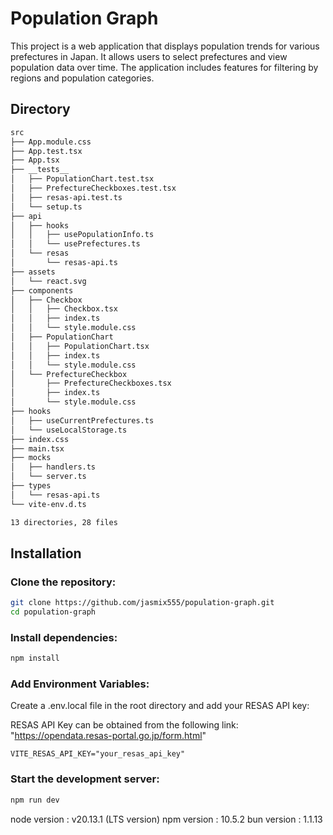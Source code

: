 # Population Graph

This project is a web application that displays population trends for various prefectures in Japan.
It allows users to select prefectures and view population data over time.
The application includes features for filtering by regions and population categories.

## Directory

```bash
src
├── App.module.css
├── App.test.tsx
├── App.tsx
├── __tests__
│   ├── PopulationChart.test.tsx
│   ├── PrefectureCheckboxes.test.tsx
│   ├── resas-api.test.ts
│   └── setup.ts
├── api
│   ├── hooks
│   │   ├── usePopulationInfo.ts
│   │   └── usePrefectures.ts
│   └── resas
│       └── resas-api.ts
├── assets
│   └── react.svg
├── components
│   ├── Checkbox
│   │   ├── Checkbox.tsx
│   │   ├── index.ts
│   │   └── style.module.css
│   ├── PopulationChart
│   │   ├── PopulationChart.tsx
│   │   ├── index.ts
│   │   └── style.module.css
│   └── PrefectureCheckbox
│       ├── PrefectureCheckboxes.tsx
│       ├── index.ts
│       └── style.module.css
├── hooks
│   ├── useCurrentPrefectures.ts
│   └── useLocalStorage.ts
├── index.css
├── main.tsx
├── mocks
│   ├── handlers.ts
│   └── server.ts
├── types
│   └── resas-api.ts
└── vite-env.d.ts

13 directories, 28 files
```

## Installation

### Clone the repository:

```bash
git clone https://github.com/jasmix555/population-graph.git
cd population-graph
```

### Install dependencies:

```bash
npm install
```

### Add Environment Variables:

Create a .env.local file in the root directory and add your RESAS API key:

RESAS API Key can be obtained from the following link:
"https://opendata.resas-portal.go.jp/form.html"

```env
VITE_RESAS_API_KEY="your_resas_api_key"
```

### Start the development server:

```bash
npm run dev
```

node version : v20.13.1 (LTS version)
npm version : 10.5.2
bun version : 1.1.13
